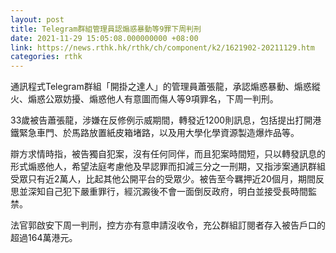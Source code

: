 ```yaml
---
layout: post
title: Telegram群組管理員認煽惑暴動等9罪下周判刑
date: 2021-11-29 15:05:08.000000000 +08:00
link: https://news.rthk.hk/rthk/ch/component/k2/1621902-20211129.htm
categories: rthk
---
```


通訊程式Telegram群組「開掛之達人」的管理員蕭張龍，承認煽惑暴動、煽惑縱火、煽惑公眾妨擾、煽惑他人有意圖而傷人等9項罪名，下周一判刑。

33歲被告蕭張龍，涉嫌在反修例示威期間，轉發近1200則訊息，包括提出打開港鐵緊急車門、於馬路放置紙皮箱堵路，以及用大學化學資源製造爆炸品等。

辯方求情時指，被告獨自犯案，沒有任何同伴，而且犯案時間短，只以轉發訊息的形式煽惑他人，希望法庭考慮他及早認罪而扣減三分之一刑期，又指涉案通訊群組受眾只有近2萬人，比起其他公開平台的受眾少。被告至今羈押近20個月，期間反思並深知自己犯下嚴重罪行，經沉澱後不會一面倒反政府，明白並接受長時間監禁。

法官郭啟安下周一判刑，控方亦有意申請沒收令，充公群組訂閱者存入被告戶口的超過164萬港元。
